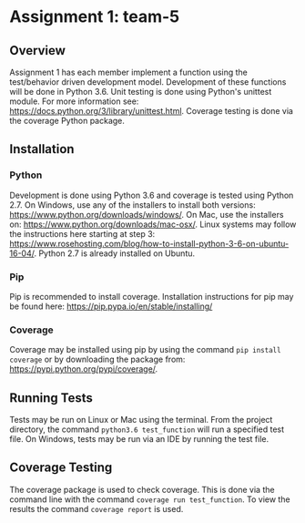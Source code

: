 # Assignment 1: team-5

## Overview
Assignment 1 has each member implement a function using the test/behavior driven development model. Development of these functions will be done in Python 3.6. Unit testing is done using Python's unittest module. For more information see: https://docs.python.org/3/library/unittest.html. Coverage testing is done via the coverage Python package. 

## Installation
### Python
Development is done using Python 3.6 and coverage is tested using Python 2.7. On Windows, use any of the installers to install both versions: https://www.python.org/downloads/windows/. On Mac, use the installers on: https://www.python.org/downloads/mac-osx/. Linux systems may follow the instructions here starting at step 3: https://www.rosehosting.com/blog/how-to-install-python-3-6-on-ubuntu-16-04/. Python 2.7 is already installed on Ubuntu. 

### Pip
Pip is recommended to install coverage. Installation instructions for pip may be found here: https://pip.pypa.io/en/stable/installing/

### Coverage
Coverage may be installed using pip by using the command `pip install coverage` or by downloading the package from: https://pypi.python.org/pypi/coverage/.

## Running Tests
Tests may be run on Linux or Mac using the terminal. From the project directory, the command `python3.6 test_function` will run a specified test file. On Windows, tests may be run via an IDE by running the test file. 

## Coverage Testing
The coverage package is used to check coverage. This is done via the command line with the command `coverage run test_function`. To view the results the command `coverage report` is used.

